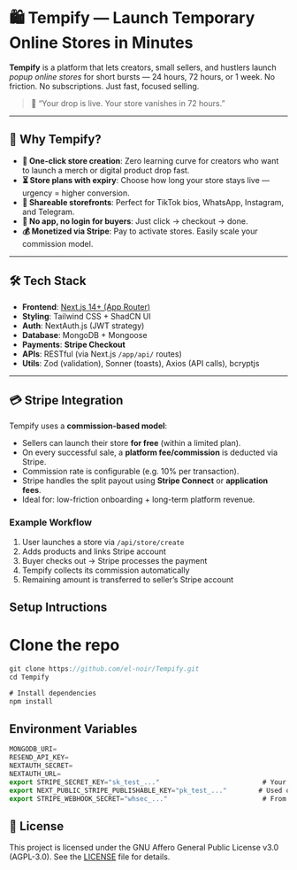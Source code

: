 # 🛍️ Tempify — Launch Temporary Online Stores in Minutes

**Tempify** is a platform that lets creators, small sellers, and hustlers launch *popup online stores* for short bursts — 24 hours, 72 hours, or 1 week. No friction. No subscriptions. Just fast, focused selling.

> 🚀 “Your drop is live. Your store vanishes in 72 hours.”

---

## 🌟 Why Tempify?

- **🎯 One-click store creation**: Zero learning curve for creators who want to launch a merch or digital product drop fast.
- **⏳ Store plans with expiry**: Choose how long your store stays live — urgency = higher conversion.
- **🔗 Shareable storefronts**: Perfect for TikTok bios, WhatsApp, Instagram, and Telegram.
- **🧠 No app, no login for buyers**: Just click → checkout → done.
- **💰 Monetized via Stripe**: Pay to activate stores. Easily scale your commission model.

---

## 🛠️ Tech Stack

- **Frontend**: [Next.js 14+ (App Router)](https://nextjs.org)
- **Styling**: Tailwind CSS + ShadCN UI
- **Auth**: NextAuth.js (JWT strategy)
- **Database**: MongoDB + Mongoose
- **Payments**: **Stripe Checkout**
- **APIs**: RESTful (via Next.js `/app/api/` routes)
- **Utils**: Zod (validation), Sonner (toasts), Axios (API calls), bcryptjs

---

## 💳 Stripe Integration

Tempify uses a **commission-based model**:

- Sellers can launch their store **for free** (within a limited plan).
- On every successful sale, a **platform fee/commission** is deducted via Stripe.
- Commission rate is configurable (e.g. 10% per transaction).
- Stripe handles the split payout using **Stripe Connect** or **application fees**.
- Ideal for: low-friction onboarding + long-term platform revenue.

### Example Workflow

1. User launches a store via `/api/store/create`
2. Adds products and links Stripe account
3. Buyer checks out → Stripe processes the payment
4. Tempify collects its commission automatically
5. Remaining amount is transferred to seller’s Stripe account

## Setup Intructions

# Clone the repo
```js
git clone https://github.com/el-noir/Tempify.git
cd Tempify

# Install dependencies
npm install
``` 

## Environment Variables
```js
MONGODB_URI=
RESEND_API_KEY=
NEXTAUTH_SECRET=
NEXTAUTH_URL=
export STRIPE_SECRET_KEY="sk_test_..."                          # Your secret key
export NEXT_PUBLIC_STRIPE_PUBLISHABLE_KEY="pk_test_..."        # Used on frontend
export STRIPE_WEBHOOK_SECRET="whsec_..."                        # From Stripe webhook settings
```

## 📄 License

This project is licensed under the GNU Affero General Public License v3.0 (AGPL-3.0). See the [LICENSE](https://github.com/el-noir/Tempify/blob/master/LICENSE) file for details.


